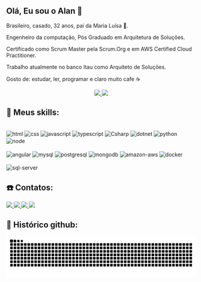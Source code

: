 ## Olá, Eu sou o Alan 👋
Brasileiro, casado, 32 anos, pai da Maria Luísa 👧.

Engenheiro da computação, Pós Graduado em Arquitetura de Soluções.

Certificado como Scrum Master pela Scrum.Org e em AWS Certified Cloud Practitioner.

Trabalho atualmente no banco Itau como Arquiteto de Soluções.

Gosto de: estudar, ler, programar e claro muito cafe ☕

<div align="center">
  <a href="https://github.com/alansiqma">
    <img height="130em" src="https://github-readme-stats-sigma-five.vercel.app/api?username=alansiqma&show_icons=true&theme=tokyonight&include_all_commits=true&count_private=true&hide=issues,contribs"/>
    <img height="130em" src="https://github-readme-stats-sigma-five.vercel.app/api/top-langs/?username=alansiqma&layout=compact&langs_count=7&theme=tokyonight"/> 
  </a>
</div>

## 🚀 Meus skills:
<div style="display: inline_block"><br>
  <img align="center" alt="html" src="https://img.shields.io/badge/html5-%23E34F26.svg?style=for-the-badge&logo=html5&logoColor=white">
  <img align="center" alt="css" src="https://img.shields.io/badge/css3-%231572B6.svg?style=for-the-badge&logo=css3&logoColor=white ">
  <img align="center" alt="javascript" src="https://img.shields.io/badge/javascript-%23323330.svg?style=for-the-badge&logo=javascript&logoColor=%23F7DF1Ev">
  <img align="center" alt="typescript" src="https://img.shields.io/badge/typescript-%23007ACC.svg?style=for-the-badge&logo=typescript&logoColor=white">
  <img align="center" alt="Csharp" src="https://img.shields.io/badge/c%23-%23239120.svg?style=for-the-badge&logo=c-sharp&logoColor=white "> 
  <img align="center" alt="dotnet" src="https://img.shields.io/badge/.NET-5C2D91?style=for-the-badge&logo=.net&logoColor=white"> 
  
  <img align="center" alt="python" src="https://img.shields.io/badge/Python-3776AB?style=for-the-badge&logo=python&logoColor=white"> 
  <img align="center" alt="node" src="https://img.shields.io/badge/Node.js-43853D?style=for-the-badge&logo=node.js&logoColor=white"> 
  <br><br>
  <img align="center" alt="angular" src="https://img.shields.io/badge/Angular-DD0031?style=for-the-badge&logo=angular&logoColor=white"> 
  <img align="center" alt="mysql" src="https://img.shields.io/badge/MySQL-00000F?style=for-the-badge&logo=mysql&logoColor=white"> 
  <img align="center" alt="postgresql" src="https://img.shields.io/badge/PostgreSQL-316192?style=for-the-badge&logo=postgresql&logoColor=white"> 
  <img align="center" alt="mongodb" src="https://img.shields.io/badge/MongoDB-4EA94B?style=for-the-badge&logo=mongodb&logoColor=white"> 
  <img align="center" alt="amazon-aws" src="https://img.shields.io/badge/Amazon_AWS-232F3E?style=for-the-badge&logo=amazon-aws&logoColor=white"> 
  <img align="center" alt="docker" src="https://img.shields.io/badge/Docker-2496ED?style=for-the-badge&logo=docker&logoColor=white"> 
  <br><br>
  <img align="center" alt="sql-server" src="https://img.shields.io/badge/Microsoft%20SQL%20Server-CC2927?style=for-the-badge&logo=microsoft%20sql%20server&logoColor=white"> 
</div>

</div>

## ☎️ Contatos:

<div> 
  <a href="https://instagram.com/alansiqma" target="_blank"><img src="https://img.shields.io/badge/-Instagram-%23E4405F?style=for-the-badge&logo=instagram&logoColor=white" target="_blank">
  </a>
 	<a href = "mailto:alansiqma@gmail.com">
    <img src="https://img.shields.io/badge/-Gmail-%23333?style=for-the-badge&logo=gmail&logoColor=white" target="_blank">
  </a>
  <a href="https://www.linkedin.com/in/alansiqma" target="_blank">
    <img src="https://img.shields.io/badge/-LinkedIn-%230077B5?style=for-the-badge&logo=linkedin&logoColor=white" target="_blank">
  </a>
  <a href="https://alansiqma.github.io/" target="_blank">
    <img src="https://img.shields.io/badge/Blogger-FF5722?style=for-the-badge&logo=blogger&logoColor=white" target="_blank">
  </a>
</div>

## 🐎 Histórico github:
![GitHub Snake Light](https://github.com/AlanSiqma/AlanSiqma/blob/output/github-snake.svg)

